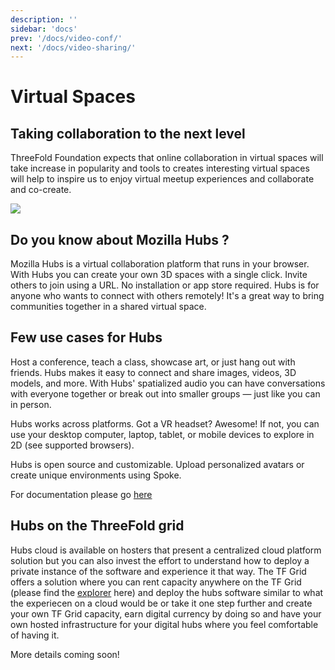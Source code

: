 ```yaml
---
description: ''
sidebar: 'docs'
prev: '/docs/video-conf/'
next: '/docs/video-sharing/'
---
```


# Virtual Spaces

## Taking collaboration to the next level

ThreeFold Foundation expects that online collaboration in virtual spaces will take increase in popularity and tools to creates interesting virtual spaces will help to inspire us to enjoy virtual meetup experiences and collaborate and co-create.

![](https://now10.threefold.io/hubs.png)

## Do you know about Mozilla Hubs ?

Mozilla Hubs is a virtual collaboration platform that runs in your browser. With Hubs you can create your own 3D spaces with a single click. Invite others to join using a URL. No installation or app store required. Hubs is for anyone who wants to connect with others remotely! It's a great way to bring communities together in a shared virtual space.

## Few use cases for Hubs

Host a conference, teach a class, showcase art, or just hang out with friends. Hubs makes it easy to connect and share images, videos, 3D models, and more. With Hubs' spatialized audio you can have conversations with everyone together or break out into smaller groups — just like you can in person.

Hubs works across platforms. Got a VR headset? Awesome! If not, you can use your desktop computer, laptop, tablet, or mobile devices to explore in 2D (see supported browsers).

Hubs is open source and customizable. Upload personalized avatars or create unique environments using Spoke.

For documentation please go [here](https://hubs.mozilla.com/docs/hubs-cloud-getting-started.html)

## Hubs on the ThreeFold grid

Hubs cloud is available on hosters that present a centralized cloud platform solution but you can also invest the effort to understand how to deploy a private instance of the software and experience it that way.  The TF Grid offers a solution where you can rent capacity anywhere on the TF Grid (please find the [explorer](https://explorer.grid.tf/) here) and deploy the hubs software similar to what the experiecen on a cloud would be or take it one step further and create your own TF Grid capacity, earn digital currency by doing so and have your own hosted infrastructure for your digital hubs where you feel comfortable of having it.

More details coming soon!
